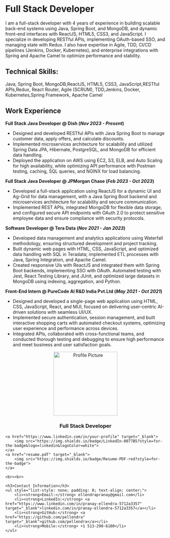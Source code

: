 # Full Stack Developer
I am a full-stack developer with 4 years of experience in building scalable back-end systems using Java, Spring Boot, and MongoDB, and dynamic front-end interfaces with ReactJS, HTML5, CSS3, and JavaScript. I specialize in developing RESTful APIs, implementing OAuth-based SSO, and managing state with Redux. I also have expertise in Agile, TDD, CI/CD pipelines (Jenkins, Docker, Kubernetes), and enterprise integrations with Spring and Apache Camel to optimize performance and stability.

## Technical Skills:
Java, Spring Boot, MongoDB,ReactJS, HTML5, CSS3, JavaScript,RESTful APIs,Redux, React Router, Agile (SCRUM), TDD,Jenkins, Docker, Kubernetes,Spring Framework, Apache Camel

## Work Experience
**Full Stack Java Developer @ Dish (_Nov 2023 - Present_)**

- Designed and developed RESTful APIs with Java Spring Boot to manage customer data, apply offers, and calculate discounts.
- Implemented microservices architecture for scalability and utilized Spring Data JPA, Hibernate, PostgreSQL, and MongoDB for efficient data handling.
- Deployed the application on AWS using EC2, S3, ELB, and Auto Scaling for high availability, while optimizing API performance with Postman testing, caching, SQL queries, and NGINX for load balancing.
  
**Full Stack Java Developer @ JPMorgan Chase  (_Feb 2023 - Oct 2023_)**
- Developed a full-stack application using ReactJS for a dynamic UI and Ag-Grid for data management, with a Java Spring Boot backend and microservices architecture for scalability and secure communication.
- Implemented REST APIs, integrated MongoDB for flexible data storage, and configured secure API endpoints with OAuth 2.0 to protect sensitive employee data and ensure compliance with security protocols.

**Software Developer @ Tera Data  (_Nov 2021 - Jan 2023_)**  
- Developed data management and analytics applications using Waterfall methodology, ensuring structured development and project tracking.
- Built dynamic web pages with HTML, CSS, JavaScript, and optimized data handling with SQL in Teradata; implemented ETL processes with Java, Spring Integration, and 
  Apache Camel.
- Created responsive UIs with ReactJS and integrated them with Spring Boot backends, implementing SSO with OAuth. Automated testing with Jest, React Testing Library, and JUnit, and optimized large datasets in MongoDB using indexing, aggregation, and Python.

**Front-End Intern @ PureCode AI R&D India Pvt.Ltd  (_May 2021 - Oct 2021_)** 
- Designed and developed a single-page web application using HTML, CSS, JavaScript, React, and MUI, focused on delivering user-centric AI-driven solutions with seamless UI/UX.
- Implemented secure authentication, session management, and built interactive shopping carts with automated checkout systems, optimizing user experience and performance across devices.
- Integrated APIs, collaborated with cross-functional teams, and conducted thorough testing and debugging to ensure high performance and meet business and user satisfaction goals.


<p align="center">
    <img src="your-profile-picture.jpg" width="200" alt="Profile Picture">
    <h3 align="center">Full Stack Developer</h3>
    
    <a href="https://www.linkedin.com/in/your-profile" target="_blank">
        <img src="https://img.shields.io/badge/LinkedIn-0077B5?style=for-the-badge&logo=linkedin&logoColor=white">
    </a>
    <a href="resume.pdf" target="_blank">
        <img src="https://img.shields.io/badge/Resume-PDF-red?style=for-the-badge">
    </a>

    <br><br>

    <h3>Contact Information</h3>
    <ul style="list-style: none; padding: 0; text-align: center;">
        <li><strong>Email:</strong> ellendrapranay@gmail.com</li>
        <li><strong>LinkedIn:</strong> <a href="https://www.linkedin.com/in/pranay-ellendra-5712a3357" target="_blank">linkedin.com/in/pranay-ellendra-5712a3357</a></li>
        <li><strong>GitHub:</strong> <a href="https://github.com/pellendra" target="_blank">github.com/pellendra</a></li>
        <li><strong>Mobile:</strong> +1 513-290-6100</li>
    </ul>
</p>









